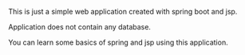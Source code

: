 This is just a simple web application created with spring boot and jsp.

Application does not contain any database.

You can learn some basics of spring and jsp using this application.
